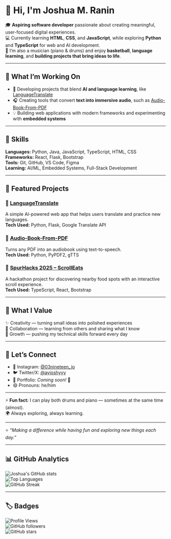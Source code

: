 
# 👋 Hi, I'm Joshua M. Ranin

🎓 **Aspiring software developer** passionate about creating meaningful, user-focused digital experiences.  
💻 Currently learning **HTML**, **CSS**, and **JavaScript**, while exploring **Python** and **TypeScript** for web and AI development.  
🎵 I’m also a musician (piano & drums) and enjoy **basketball**, **language learning**, and **building projects that bring ideas to life**.

---

## 🚀 What I’m Working On
- 🧠 Developing projects that blend **AI and language learning**, like [LanguageTranslate](#)  
- 🎧 Creating tools that convert **text into immersive audio**, such as [Audio-Book-From-PDF](#)  
- 💡 Building web applications with modern frameworks and experimenting with **embedded systems**

---

## 🧰 Skills
**Languages:** Python, Java, JavaScript, TypeScript, HTML, CSS  
**Frameworks:** React, Flask, Bootstrap  
**Tools:** Git, GitHub, VS Code, Figma  
**Learning:** AI/ML, Embedded Systems, Full-Stack Development  

---

## 🧩 Featured Projects

### 🔹 [LanguageTranslate](#)
A simple AI-powered web app that helps users translate and practice new languages.  
**Tech Used:** Python, Flask, Google Translate API  

### 🔹 [Audio-Book-From-PDF](#)
Turns any PDF into an audiobook using text-to-speech.  
**Tech Used:** Python, PyPDF2, gTTS  

### 🔹 [SpurHacks 2025 – ScrollEats](#)
A hackathon project for discovering nearby food spots with an interactive scroll experience.  
**Tech Used:** TypeScript, React, Bootstrap  

---

## 🌱 What I Value
✨ Creativity — turning small ideas into polished experiences  
🤝 Collaboration — learning from others and sharing what I know  
🚀 Growth — pushing my technical skills forward every day  

---

## 💬 Let’s Connect
- 📸 Instagram: [@03nineteen_jo](https://instagram.com/03nineteen_jo)  
- 🐦 Twitter/X: [@ayjoshyyy](https://twitter.com/ayjoshyyy)  
- 💼 Portfolio: *Coming soon!* 🚧  
- 😄 Pronouns: he/him  

---

⚡ **Fun fact:** I can play both drums and piano — sometimes at the same time (almost).  
🌍 Always exploring, always learning.

---

⭐ *“Making a difference while having fun and exploring new things each day.”*

---

## 📊 GitHub Analytics

![Joshua's GitHub stats](https://github-readme-stats.vercel.app/api?username=juswamacbook&show_icons=true&theme=tokyonight&hide_border=true)  
![Top Languages](https://github-readme-stats.vercel.app/api/top-langs/?username=juswamacbook&layout=compact&theme=tokyonight&hide_border=true)  
![GitHub Streak](https://streak-stats.demolab.com?user=juswamacbook&theme=tokyonight&hide_border=true)

---

## 🏷️ Badges

![Profile Views](https://komarev.com/ghpvc/?username=juswamacbook&color=blueviolet)  
![GitHub followers](https://img.shields.io/github/followers/juswamacbook?label=Followers&style=social)  
![GitHub stars](https://img.shields.io/github/stars/juswamacbook?affiliations=OWNER&style=social)
